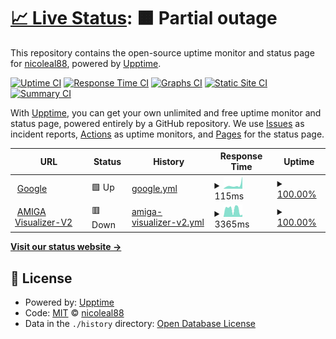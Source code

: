 # [📈 Live Status](https://nicoleal88.github.io/status-AMIGA-Vis): <!--live status--> **🟧 Partial outage**

This repository contains the open-source uptime monitor and status page for [nicoleal88](https://nicoleal88.github.io/status-AMIGA-Vis), powered by [Upptime](https://github.com/upptime/upptime).

[![Uptime CI](https://github.com/nicoleal88/status-AMIGA-Vis/workflows/Uptime%20CI/badge.svg)](https://github.com/nicoleal88/status-AMIGA-Vis/actions?query=workflow%3A%22Uptime+CI%22)
[![Response Time CI](https://github.com/nicoleal88/status-AMIGA-Vis/workflows/Response%20Time%20CI/badge.svg)](https://github.com/nicoleal88/status-AMIGA-Vis/actions?query=workflow%3A%22Response+Time+CI%22)
[![Graphs CI](https://github.com/nicoleal88/status-AMIGA-Vis/workflows/Graphs%20CI/badge.svg)](https://github.com/nicoleal88/status-AMIGA-Vis/actions?query=workflow%3A%22Graphs+CI%22)
[![Static Site CI](https://github.com/nicoleal88/status-AMIGA-Vis/workflows/Static%20Site%20CI/badge.svg)](https://github.com/nicoleal88/status-AMIGA-Vis/actions?query=workflow%3A%22Static+Site+CI%22)
[![Summary CI](https://github.com/nicoleal88/status-AMIGA-Vis/workflows/Summary%20CI/badge.svg)](https://github.com/nicoleal88/status-AMIGA-Vis/actions?query=workflow%3A%22Summary+CI%22)

With [Upptime](https://upptime.js.org), you can get your own unlimited and free uptime monitor and status page, powered entirely by a GitHub repository. We use [Issues](https://github.com/nicoleal88/status-AMIGA-Vis/issues) as incident reports, [Actions](https://github.com/nicoleal88/status-AMIGA-Vis/actions) as uptime monitors, and [Pages](https://nicoleal88.github.io/status-AMIGA-Vis) for the status page.

<!--start: status pages-->
<!-- This summary is generated by Upptime (https://github.com/upptime/upptime) -->
<!-- Do not edit this manually, your changes will be overwritten -->
<!-- prettier-ignore -->
| URL | Status | History | Response Time | Uptime |
| --- | ------ | ------- | ------------- | ------ |
| <img alt="" src="https://icons.duckduckgo.com/ip3/www.google.com.ico" height="13"> [Google](https://www.google.com) | 🟩 Up | [google.yml](https://github.com/nicoleal88/status-AMIGA-Vis/commits/HEAD/history/google.yml) | <details><summary><img alt="Response time graph" src="./graphs/google/response-time-week.png" height="20"> 115ms</summary><br><a href="https://nicoleal88.github.io/status-AMIGA-Vis/history/google"><img alt="Response time 114" src="https://img.shields.io/endpoint?url=https%3A%2F%2Fraw.githubusercontent.com%2Fnicoleal88%2Fstatus-AMIGA-Vis%2FHEAD%2Fapi%2Fgoogle%2Fresponse-time.json"></a><br><a href="https://nicoleal88.github.io/status-AMIGA-Vis/history/google"><img alt="24-hour response time 387" src="https://img.shields.io/endpoint?url=https%3A%2F%2Fraw.githubusercontent.com%2Fnicoleal88%2Fstatus-AMIGA-Vis%2FHEAD%2Fapi%2Fgoogle%2Fresponse-time-day.json"></a><br><a href="https://nicoleal88.github.io/status-AMIGA-Vis/history/google"><img alt="7-day response time 115" src="https://img.shields.io/endpoint?url=https%3A%2F%2Fraw.githubusercontent.com%2Fnicoleal88%2Fstatus-AMIGA-Vis%2FHEAD%2Fapi%2Fgoogle%2Fresponse-time-week.json"></a><br><a href="https://nicoleal88.github.io/status-AMIGA-Vis/history/google"><img alt="30-day response time 109" src="https://img.shields.io/endpoint?url=https%3A%2F%2Fraw.githubusercontent.com%2Fnicoleal88%2Fstatus-AMIGA-Vis%2FHEAD%2Fapi%2Fgoogle%2Fresponse-time-month.json"></a><br><a href="https://nicoleal88.github.io/status-AMIGA-Vis/history/google"><img alt="1-year response time 114" src="https://img.shields.io/endpoint?url=https%3A%2F%2Fraw.githubusercontent.com%2Fnicoleal88%2Fstatus-AMIGA-Vis%2FHEAD%2Fapi%2Fgoogle%2Fresponse-time-year.json"></a></details> | <details><summary><a href="https://nicoleal88.github.io/status-AMIGA-Vis/history/google">100.00%</a></summary><a href="https://nicoleal88.github.io/status-AMIGA-Vis/history/google"><img alt="All-time uptime 100.00%" src="https://img.shields.io/endpoint?url=https%3A%2F%2Fraw.githubusercontent.com%2Fnicoleal88%2Fstatus-AMIGA-Vis%2FHEAD%2Fapi%2Fgoogle%2Fuptime.json"></a><br><a href="https://nicoleal88.github.io/status-AMIGA-Vis/history/google"><img alt="24-hour uptime 100.00%" src="https://img.shields.io/endpoint?url=https%3A%2F%2Fraw.githubusercontent.com%2Fnicoleal88%2Fstatus-AMIGA-Vis%2FHEAD%2Fapi%2Fgoogle%2Fuptime-day.json"></a><br><a href="https://nicoleal88.github.io/status-AMIGA-Vis/history/google"><img alt="7-day uptime 100.00%" src="https://img.shields.io/endpoint?url=https%3A%2F%2Fraw.githubusercontent.com%2Fnicoleal88%2Fstatus-AMIGA-Vis%2FHEAD%2Fapi%2Fgoogle%2Fuptime-week.json"></a><br><a href="https://nicoleal88.github.io/status-AMIGA-Vis/history/google"><img alt="30-day uptime 100.00%" src="https://img.shields.io/endpoint?url=https%3A%2F%2Fraw.githubusercontent.com%2Fnicoleal88%2Fstatus-AMIGA-Vis%2FHEAD%2Fapi%2Fgoogle%2Fuptime-month.json"></a><br><a href="https://nicoleal88.github.io/status-AMIGA-Vis/history/google"><img alt="1-year uptime 100.00%" src="https://img.shields.io/endpoint?url=https%3A%2F%2Fraw.githubusercontent.com%2Fnicoleal88%2Fstatus-AMIGA-Vis%2FHEAD%2Fapi%2Fgoogle%2Fuptime-year.json"></a></details>
| <img alt="" src="https://icons.duckduckgo.com/ip3/amiga-map.ahuekna.org.ar.ico" height="13"> [AMIGA Visualizer-V2](https://amiga-map.ahuekna.org.ar) | 🟥 Down | [amiga-visualizer-v2.yml](https://github.com/nicoleal88/status-AMIGA-Vis/commits/HEAD/history/amiga-visualizer-v2.yml) | <details><summary><img alt="Response time graph" src="./graphs/amiga-visualizer-v2/response-time-week.png" height="20"> 3365ms</summary><br><a href="https://nicoleal88.github.io/status-AMIGA-Vis/history/amiga-visualizer-v2"><img alt="Response time 3183" src="https://img.shields.io/endpoint?url=https%3A%2F%2Fraw.githubusercontent.com%2Fnicoleal88%2Fstatus-AMIGA-Vis%2FHEAD%2Fapi%2Famiga-visualizer-v2%2Fresponse-time.json"></a><br><a href="https://nicoleal88.github.io/status-AMIGA-Vis/history/amiga-visualizer-v2"><img alt="24-hour response time 997" src="https://img.shields.io/endpoint?url=https%3A%2F%2Fraw.githubusercontent.com%2Fnicoleal88%2Fstatus-AMIGA-Vis%2FHEAD%2Fapi%2Famiga-visualizer-v2%2Fresponse-time-day.json"></a><br><a href="https://nicoleal88.github.io/status-AMIGA-Vis/history/amiga-visualizer-v2"><img alt="7-day response time 3365" src="https://img.shields.io/endpoint?url=https%3A%2F%2Fraw.githubusercontent.com%2Fnicoleal88%2Fstatus-AMIGA-Vis%2FHEAD%2Fapi%2Famiga-visualizer-v2%2Fresponse-time-week.json"></a><br><a href="https://nicoleal88.github.io/status-AMIGA-Vis/history/amiga-visualizer-v2"><img alt="30-day response time 2800" src="https://img.shields.io/endpoint?url=https%3A%2F%2Fraw.githubusercontent.com%2Fnicoleal88%2Fstatus-AMIGA-Vis%2FHEAD%2Fapi%2Famiga-visualizer-v2%2Fresponse-time-month.json"></a><br><a href="https://nicoleal88.github.io/status-AMIGA-Vis/history/amiga-visualizer-v2"><img alt="1-year response time 3183" src="https://img.shields.io/endpoint?url=https%3A%2F%2Fraw.githubusercontent.com%2Fnicoleal88%2Fstatus-AMIGA-Vis%2FHEAD%2Fapi%2Famiga-visualizer-v2%2Fresponse-time-year.json"></a></details> | <details><summary><a href="https://nicoleal88.github.io/status-AMIGA-Vis/history/amiga-visualizer-v2">100.00%</a></summary><a href="https://nicoleal88.github.io/status-AMIGA-Vis/history/amiga-visualizer-v2"><img alt="All-time uptime 100.00%" src="https://img.shields.io/endpoint?url=https%3A%2F%2Fraw.githubusercontent.com%2Fnicoleal88%2Fstatus-AMIGA-Vis%2FHEAD%2Fapi%2Famiga-visualizer-v2%2Fuptime.json"></a><br><a href="https://nicoleal88.github.io/status-AMIGA-Vis/history/amiga-visualizer-v2"><img alt="24-hour uptime 100.00%" src="https://img.shields.io/endpoint?url=https%3A%2F%2Fraw.githubusercontent.com%2Fnicoleal88%2Fstatus-AMIGA-Vis%2FHEAD%2Fapi%2Famiga-visualizer-v2%2Fuptime-day.json"></a><br><a href="https://nicoleal88.github.io/status-AMIGA-Vis/history/amiga-visualizer-v2"><img alt="7-day uptime 100.00%" src="https://img.shields.io/endpoint?url=https%3A%2F%2Fraw.githubusercontent.com%2Fnicoleal88%2Fstatus-AMIGA-Vis%2FHEAD%2Fapi%2Famiga-visualizer-v2%2Fuptime-week.json"></a><br><a href="https://nicoleal88.github.io/status-AMIGA-Vis/history/amiga-visualizer-v2"><img alt="30-day uptime 100.00%" src="https://img.shields.io/endpoint?url=https%3A%2F%2Fraw.githubusercontent.com%2Fnicoleal88%2Fstatus-AMIGA-Vis%2FHEAD%2Fapi%2Famiga-visualizer-v2%2Fuptime-month.json"></a><br><a href="https://nicoleal88.github.io/status-AMIGA-Vis/history/amiga-visualizer-v2"><img alt="1-year uptime 100.00%" src="https://img.shields.io/endpoint?url=https%3A%2F%2Fraw.githubusercontent.com%2Fnicoleal88%2Fstatus-AMIGA-Vis%2FHEAD%2Fapi%2Famiga-visualizer-v2%2Fuptime-year.json"></a></details>

<!--end: status pages-->

[**Visit our status website →**](https://nicoleal88.github.io/status-AMIGA-Vis)

## 📄 License

- Powered by: [Upptime](https://github.com/upptime/upptime)
- Code: [MIT](./LICENSE) © [nicoleal88](https://nicoleal88.github.io/status-AMIGA-Vis)
- Data in the `./history` directory: [Open Database License](https://opendatacommons.org/licenses/odbl/1-0/)
